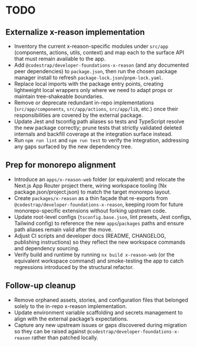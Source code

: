 # TODO

## Externalize x-reason implementation
- Inventory the current x-reason-specific modules under `src/app` (components, actions, utils, context) and map each to the surface API that must remain available to the app.
- Add `@codestrap/developer-foundations-x-reason` (and any documented peer dependencies) to `package.json`, then run the chosen package manager install to refresh `package-lock.json`/`pnpm-lock.yaml`.
- Replace local imports with the package entry points, creating lightweight local wrappers only where we need to adapt props or maintain tree-shakeable boundaries.
- Remove or deprecate redundant in-repo implementations (`src/app/components`, `src/app/actions`, `src/app/lib`, etc.) once their responsibilities are covered by the external package.
- Update Jest and tsconfig path aliases so tests and TypeScript resolve the new package correctly; prune tests that strictly validated deleted internals and backfill coverage at the integration surface instead.
- Run `npm run lint` and `npm run test` to verify the integration, addressing any gaps surfaced by the new dependency tree.

## Prep for monorepo alignment
- Introduce an `apps/x-reason-web` folder (or equivalent) and relocate the Next.js App Router project there, wiring workspace tooling (Nx package.json/project.json) to match the target monorepo layout.
- Create `packages/x-reason` as a thin façade that re-exports from `@codestrap/developer-foundations-x-reason`, keeping room for future monorepo-specific extensions without forking upstream code.
- Update root-level configs (`tsconfig.base.json`, lint presets, Jest configs, Tailwind config) to reference the new `apps`/`packages` paths and ensure path aliases remain valid after the move.
- Adjust CI scripts and developer docs (README, CHANGELOG, publishing instructions) so they reflect the new workspace commands and dependency sourcing.
- Verify build and runtime by running `nx build x-reason-web` (or the equivalent workspace command) and smoke-testing the app to catch regressions introduced by the structural refactor.

## Follow-up cleanup
- Remove orphaned assets, stories, and configuration files that belonged solely to the in-repo x-reason implementation.
- Update environment variable scaffolding and secrets management to align with the external package’s expectations.
- Capture any new upstream issues or gaps discovered during migration so they can be raised against `@codestrap/developer-foundations-x-reason` rather than patched locally.
